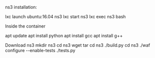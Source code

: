 ns3 installation:

lxc launch ubuntu:16.04 ns3
lxc start ns3 
lxc exec ns3 bash

Inside the container

apt update
apt install python
apt install gcc 
apt install g++

Download ns3
mkdir ns3
cd ns3
wget 
tar
cd ns3
./build.py
cd ns3
./waf configure --enable-tests
./tests.py

